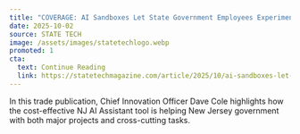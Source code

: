 ```yaml
---
title: "COVERAGE: AI Sandboxes Let State Government Employees Experiment Safely"
date: 2025-10-02
source: STATE TECH
image: /assets/images/statetechlogo.webp
promoted: 1
cta:
  text: Continue Reading
  link: https://statetechmagazine.com/article/2025/10/ai-sandboxes-let-state-government-employees-experiment-safely-perfcon
---
```


In this trade publication, Chief Innovation Officer Dave Cole highlights how the cost-effective NJ AI Assistant tool is helping New Jersey government with both major projects and cross-cutting tasks.

